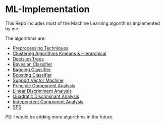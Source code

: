 # ML-Implementation

This Repo includes most of the Machine Learning algorithms implemented by me.

The algorithms are:

- [Preprocessing Techniques](https://github.com/ayushabrol13/ML-Implementation/tree/master/Python%20Basics)
- [Clustering Algorithms Kmeans & Hierarchical](https://github.com/ayushabrol13/ML-Implementation/tree/master/Clustering%20-%20Kmeans%20%26%20Hierarchical)
- [Decision Trees](https://github.com/ayushabrol13/ML-Implementation/tree/master/Decision%20Trees)
- [Bayesian Classifier](https://github.com/ayushabrol13/ML-Implementation/tree/master/Bayes%20Classification)
- [Bagging Classifier](https://github.com/ayushabrol13/ML-Implementation/tree/master/Bagging%20%26%20Boosting)
- [Boosting Classifier](https://github.com/ayushabrol13/ML-Implementation/tree/master/Bagging%20%26%20Boosting)
- [Support Vector Machine](https://github.com/ayushabrol13/ML-Implementation/tree/master/SVM)
- [Principle Component Analysis](https://github.com/ayushabrol13/ML-Implementation/tree/master/PCA%20%26%20LDA)
- [Linear Discriminant Analysis](https://github.com/ayushabrol13/ML-Implementation/tree/master/PCA%20%26%20LDA)
- [Quadratic Discriminant Analysis](https://github.com/ayushabrol13/ML-Implementation/tree/master/Quadratic%20Discriminant%20Analysis)
- [Independent Component Analysis](https://github.com/ayushabrol13/ML-Implementation/tree/master/ICA%20%26%20SFS)
- [SFS](https://github.com/ayushabrol13/ML-Implementation/tree/master/ICA%20%26%20SFS)

PS: I would be adding more algorithms in the future.
